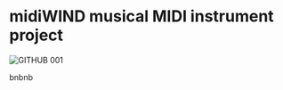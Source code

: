 # midiWIND musical MIDI instrument project
![GITHUB 001](https://github.com/user-attachments/assets/e276c037-8eaf-4f14-aac0-6473c0367b1b)

bnbnb
